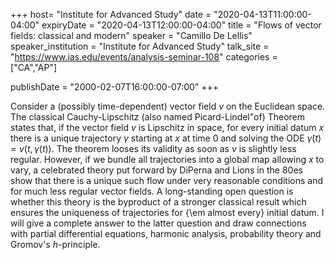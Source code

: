 +++
  host= "Institute for Advanced Study"
  date = "2020-04-13T11:00:00-04:00"
  expiryDate = "2020-04-13T12:00:00-04:00"
  title = "Flows of vector fields: classical and modern"
  speaker = "Camillo De Lellis"
  speaker_institution = "Institute for Advanced Study"
  talk_site = "https://www.ias.edu/events/analysis-seminar-108"
  categories = ["CA","AP"]

  publishDate = "2000-02-07T16:00:00-07:00"
+++

Consider a (possibly time-dependent) vector field $v$ on the Euclidean space. The classical Cauchy-Lipschitz (also named Picard-Lindel\"of) Theorem states that, if the vector field $v$ is Lipschitz in space, for every initial datum $x$ there is a unique trajectory $\gamma$ starting at $x$ at time $0$ and solving the ODE $\dot{\gamma} (t) = v (t, \gamma (t))$. The theorem looses its validity as soon as $v$ is slightly less regular. However, if we bundle all trajectories into a global map allowing $x$ to vary, a celebrated theory put forward by DiPerna and Lions in the 80es show that there is a unique such flow under very reasonable conditions and for much less regular vector fields. A long-standing open question is whether this theory is the byproduct of a stronger classical result which ensures the uniqueness of trajectories for {\em almost every} initial datum. I will give a complete answer to the latter question and draw connections with partial differential equations, harmonic analysis, probability theory and Gromov's $h$-principle.